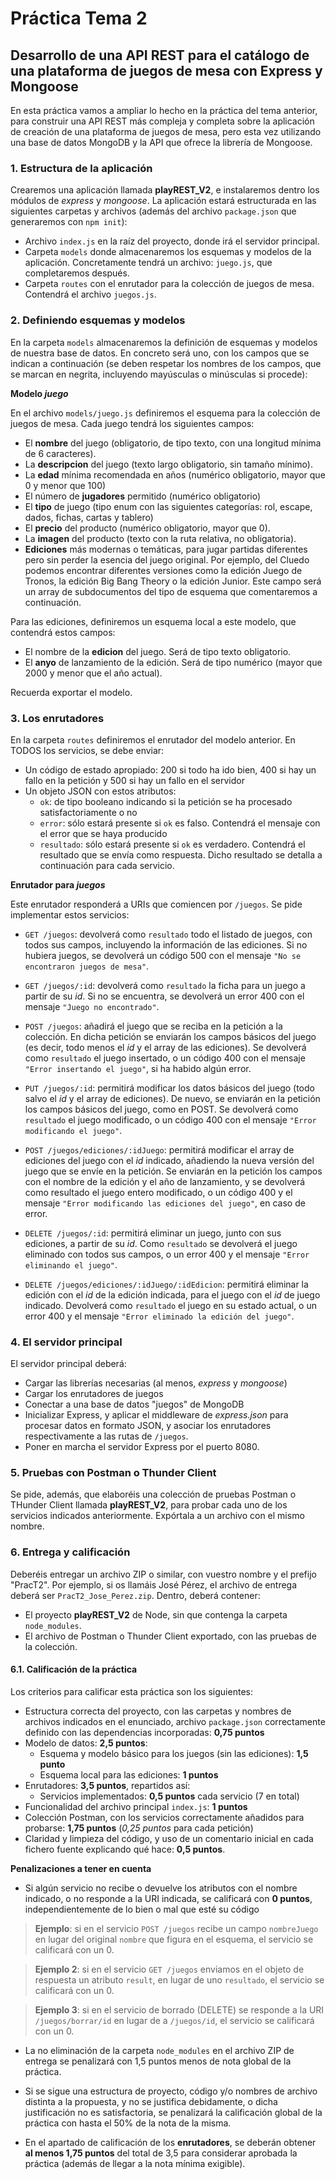 # Práctica Tema 2

## Desarrollo de una API REST para el catálogo de una plataforma de juegos de mesa con Express y Mongoose

En esta práctica vamos a ampliar lo hecho en la práctica del tema anterior, para construir una API REST más compleja y completa sobre la aplicación de creación de una plataforma de juegos de mesa, pero esta vez utilizando una base de datos MongoDB y la API que ofrece la librería de Mongoose.

### 1. Estructura de la aplicación

Crearemos una aplicación llamada **playREST_V2**, e instalaremos dentro los módulos de *express* y *mongoose*. La aplicación estará estructurada en las siguientes carpetas y archivos (además del archivo `package.json` que generaremos con `npm init`):

* Archivo `index.js` en la raíz del proyecto, donde irá el servidor principal.
* Carpeta `models` donde almacenaremos los esquemas y modelos de la aplicación. Concretamente tendrá un archivo: `juego.js`, que completaremos después.
* Carpeta `routes` con el enrutador para la colección de juegos de mesa. Contendrá el archivo `juegos.js`.

### 2. Definiendo esquemas y modelos

En la carpeta `models` almacenaremos la definición de esquemas y modelos de nuestra base de datos. En concreto será uno, con los campos que se indican a continuación (se deben respetar los nombres de los campos, que se marcan en negrita, incluyendo mayúsculas o minúsculas si procede):

**Modelo *juego***

En el archivo `models/juego.js` definiremos el esquema para la colección de juegos de mesa. Cada juego tendrá los siguientes campos:

* El **nombre** del juego (obligatorio, de tipo texto, con una longitud mínima de 6 caracteres).
* La **descripcion** del juego (texto largo obligatorio, sin tamaño mínimo).
* La **edad** mínima recomendada en años (numérico obligatorio, mayor que 0 y menor que 100)
* El número de **jugadores** permitido (numérico obligatorio)
* El **tipo** de juego (tipo enum con las siguientes categorías: rol, escape, dados, fichas, cartas y tablero)
* El **precio** del producto (numérico obligatorio, mayor que 0).
* La **imagen** del producto (texto con la ruta relativa, no obligatoria).
* **Ediciones** más modernas o temáticas, para jugar partidas diferentes pero sin perder la esencia del juego original. Por ejemplo, del Cluedo podemos encontrar diferentes versiones como la edición Juego de Tronos, la edición Big Bang Theory o la edición Junior. Este campo será un array de subdocumentos del tipo de esquema que comentaremos a continuación. 

Para las ediciones, definiremos un esquema local a este modelo, que contendrá estos campos:

* El nombre de la **edicion** del juego. Será de tipo texto obligatorio.
* El **anyo** de lanzamiento de la edición. Será de tipo numérico (mayor que 2000 y menor que el año actual).
  
Recuerda exportar el modelo.

### 3. Los enrutadores

En la carpeta `routes` definiremos el enrutador del modelo anterior. En TODOS los servicios, se debe enviar:

* Un código de estado apropiado: 200 si todo ha ido bien, 400 si hay un fallo en la petición y 500 si hay un fallo en el servidor
* Un objeto JSON con estos atributos:
   * `ok`: de tipo booleano indicando si la petición se ha procesado satisfactoriamente o no
   * `error`: sólo estará presente si `ok` es falso. Contendrá el mensaje con el error que se haya producido
   * `resultado`: sólo estará presente si `ok` es verdadero. Contendrá el resultado que se envía como respuesta. Dicho resultado se detalla a continuación para cada servicio.

**Enrutador para *juegos***

Este enrutador responderá a URIs que comiencen por `/juegos`. Se pide implementar estos servicios:

* `GET /juegos`: devolverá como `resultado` todo el listado de juegos, con todos sus campos, incluyendo la información de las ediciones. Si no hubiera juegos, se devolverá un código 500 con el mensaje `"No se encontraron juegos de mesa"`.

* `GET /juegos/:id`: devolverá como `resultado` la ficha para un juego a partir de su *id*. Si no se encuentra, se devolverá un error 400 con el mensaje `"Juego no encontrado"`.

* `POST /juegos`: añadirá el juego que se reciba en la petición a la colección. En dicha petición se enviarán los campos básicos del juego (es decir, todo menos el *id* y el array de las ediciones). Se devolverá como `resultado` el juego insertado, o un código 400 con el mensaje `"Error insertando el juego"`, si ha habido algún error.

* `PUT /juegos/:id`: permitirá modificar los datos básicos del juego (todo salvo el *id* y el array de ediciones). De nuevo, se enviarán en la petición los campos básicos del juego, como en POST. Se devolverá como `resultado` el juego modificado, o un código 400 con el mensaje `"Error modificando el juego"`.

* `POST /juegos/ediciones/:idJuego`: permitirá modificar el array de ediciones del juego con el *id* indicado, añadiendo la nueva versión del juego que se envíe en la petición. Se enviarán en la petición los campos con el nombre de la edición y el año de lanzamiento, y se devolverá como resultado el juego entero modificado, o un código 400 y el mensaje `"Error modificando las ediciones del juego"`, en caso de error.

* `DELETE /juegos/:id`: permitirá eliminar un juego, junto con sus ediciones, a partir de su *id*. Como `resultado` se devolverá el juego eliminado con todos sus campos, o un error 400 y el mensaje `"Error eliminando el juego"`.

* `DELETE /juegos/ediciones/:idJuego/:idEdicion`: permitirá eliminar la edición con el *id* de la edición indicada, para el juego con el *id* de juego indicado. Devolverá como `resultado` el juego en su estado actual, o un error 400 y el mensaje `"Error eliminado la edición del juego"`.


### 4. El servidor principal

El servidor principal deberá:

* Cargar las librerías necesarias (al menos, *express* y *mongoose*)
* Cargar los enrutadores de juegos
* Conectar a una base de datos "juegos" de MongoDB
* Inicializar Express, y aplicar el middleware de *express.json* para procesar datos en formato JSON, y asociar los enrutadores respectivamente a las rutas de `/juegos`.
* Poner en marcha el servidor Express por el puerto 8080.

### 5. Pruebas con Postman o Thunder Client

Se pide, además, que elaboréis una colección de pruebas Postman o THunder Client llamada **playREST_V2**, para probar cada uno de los servicios indicados anteriormente. Expórtala a un archivo con el mismo nombre.

### 6. Entrega y calificación

Deberéis entregar un archivo ZIP o similar, con vuestro nombre y el prefijo "PracT2". Por ejemplo, si os llamáis José Pérez, el archivo de entrega deberá ser `PracT2_Jose_Perez.zip`. Dentro, deberá contener:

* El proyecto **playREST_V2** de Node, sin que contenga la carpeta `node_modules`.
* El archivo de Postman o Thunder Client exportado, con las pruebas de la colección.

#### 6.1. Calificación de la práctica

Los criterios para calificar esta práctica son los siguientes:

* Estructura correcta del proyecto, con las carpetas y nombres de archivos indicados en el enunciado, archivo `package.json` correctamente definido con las dependencias incorporadas: **0,75 puntos**
* Modelo de datos: **2,5 puntos**:
   * Esquema y modelo básico para los juegos (sin las ediciones): **1,5 punto**
   * Esquema local para las ediciones: **1 puntos**
* Enrutadores: **3,5 puntos**, repartidos así:
   * Servicios implementados: **0,5 puntos** cada servicio (7 en total)
* Funcionalidad del archivo principal `index.js`: **1 puntos**
* Colección Postman, con los servicios correctamente añadidos para probarse: **1,75 puntos** (*0,25 puntos* para cada petición)
* Claridad y limpieza del código, y uso de un comentario inicial en cada fichero fuente explicando qué hace: **0,5 puntos**.

**Penalizaciones a tener en cuenta**

* Si algún servicio no recibe o devuelve los atributos con el nombre indicado, o no responde a la URI indicada, se calificará con **0 puntos**, independientemente de lo bien o mal que esté su código

> **Ejemplo**: si en el servicio `POST /juegos` recibe un campo `nombreJuego` en lugar del original `nombre` que figura en el esquema, el servicio se calificará con un 0.

> **Ejemplo 2**: si en el servicio `GET /juegos` enviamos en el objeto de respuesta un atributo `result`, en lugar de uno `resultado`, el servicio se calificará con un 0.

> **Ejemplo 3**: si en el servicio de borrado (DELETE) se responde a la URI `/juegos/borrar/id` en lugar de a `/juegos/id`, el servicio se calificará con un 0.

* La no eliminación de la carpeta `node_modules` en el archivo ZIP de entrega se penalizará con 1,5 puntos menos de nota global de la práctica. 

* Si se sigue una estructura de proyecto, código y/o nombres de archivo distinta a la propuesta, y no se justifica debidamente, o dicha justificación no es satisfactoria, se penalizará la calificación global de la práctica con hasta el 50% de la nota de la misma.

* En el apartado de calificación de los **enrutadores**, se deberán obtener **al menos 1,75 puntos** del total de 3,5 para considerar aprobada la práctica (además de llegar a la nota mínima exigible).
